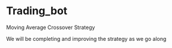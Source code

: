 # Trading_bot
Moving Average Crossover Strategy

We will be completing and improving the strategy as we go along



